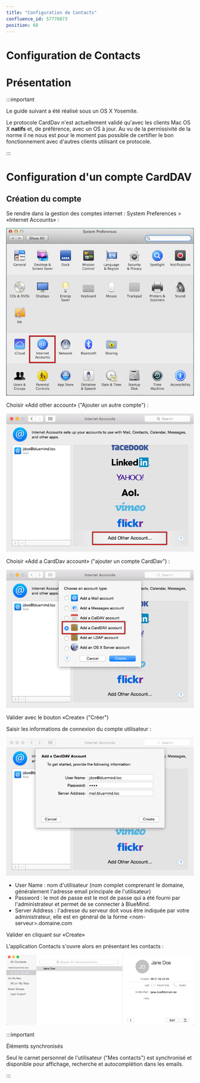 ```yaml
---
title: "Configuration de Contacts"
confluence_id: 57770873
position: 68
---
```

# Configuration de Contacts


# Présentation


:::important

Le guide suivant a été réalisé sous un OS X Yosemite.

Le protocole CardDav n'est actuellement validé qu'avec les clients Mac OS X **natifs** et, de préférence, avec un OS à jour. Au vu de la permissivité de la norme il ne nous est pour le moment pas possible de certifier le bon fonctionnement avec d'autres clients utilisant ce protocole.

:::


# Configuration d'un compte CardDAV

## Création du compte

Se rendre dans la gestion des comptes internet : System Preferences > «Internet Accounts» :

![](../../../attachments/57770873/57770874.png)

Choisir «Add other account» ("Ajouter un autre compte") :

![](../../../attachments/57770873/57770878.png)

Choisir «Add a CardDav account» ("ajouter un compte CardDav") :

![](../../../attachments/57770873/57770877.png)

Valider avec le bouton «Create» ("Créer")

Saisir les informations de connexion du compte utilisateur :

![](../../../attachments/57770873/57770876.png)

- User Name : nom d'utilisateur (nom complet comprenant le domaine, généralement l'adresse email principale de l'utilisateur)
- Password : le mot de passe est le mot de passe qui a été fourni par l'administrateur et permet de se connecter à BlueMind.
- Server Address : l'adresse du serveur doit vous être indiquée par votre administrateur, elle est en général de la forme &lt;nom-serveur>.domaine.com


Valider en cliquant sur «Create»

L'application Contacts s'ouvre alors en présentant les contacts :

![](../../../attachments/57770873/57770875.png)


:::important

Éléments synchronisés

Seul le carnet personnel de l'utilisateur ("Mes contacts") est synchronisé et disponible pour affichage, recherche et autocomplétion dans les emails.

:::


